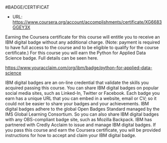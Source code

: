 #BADGE/CERTIFICAT

* URL: https://www.coursera.org/account/accomplishments/certificate/XG6683GGEY3X

Earning the Coursera certificate for this course will entitle you to receive an IBM digital badge without any additional charge.
(Note: payment is required to have full access to the course and to be eligible to qualify for the course certificate.)
For this course you will earn the Python for Applied Data Science badge.
Full details can be seen here.

https://www.youracclaim.com/org/ibm/badge/python-for-applied-data-science

IBM digital badges are an on-line credential that validate the skills you acquired passing this course.
You can share IBM digital badges on popular social media sites, such as Linked-In, Twitter or Facebook.
Each badge you earn has a unique URL that you can embed in a website, email or CV;
so it could not be easier to share your badges and your achievements.
IBM digital badges adhere to the global Open Badges Standard managed by the IMS Global Learning Consortium.
So you can also share IBM digital badges with any OBS-compliant badge site,
such as Mozilla Backpack.
IBM has partnered with Credly Acclaim to issue and manage IBM digital badges.
If you pass this course and earn the Coursera certificate, you will be provided instructions for how to accept and claim your IBM digital badge.